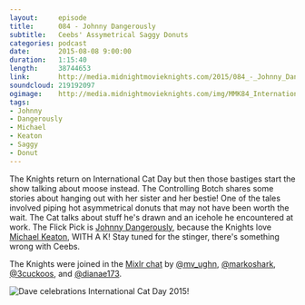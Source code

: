 ```yaml
---
layout:     episode
title:      084 - Johnny Dangerously
subtitle:   Ceebs' Assymetrical Saggy Donuts
categories: podcast
date:       2015-08-08 9:00:00
duration:   1:15:40
length:     38744653
link:       http://media.midnightmovieknights.com/2015/084_-_Johnny_Dangerously.m4a
soundcloud: 219192097
ogimage:    http://media.midnightmovieknights.com/img/MMK84_InternationalCatDay-750x421.png
tags:
- Johnny
- Dangerously
- Michael
- Keaton
- Saggy
- Donut
---
```

The Knights return on International Cat Day but then those bastiges start the show talking about moose instead. The Controlling Botch shares some stories about hanging out with her sister and her bestie! One of the tales involved piping hot asymmetrical donuts that may not have been worth the wait. The Cat talks about stuff he's drawn and an icehole he encountered at work. The Flick Pick is [Johnny Dangerously](http://www.imdb.com/title/tt0087507/), because the Knights love [Michael Keaton](http://www.imdb.com/name/nm0000474/), WITH A K! Stay tuned for the stinger, there's something wrong with Ceebs.  

The Knights were joined in the [Mixlr chat](http://mixlr.com/midnight-movie-knights/) by [@mv_ughn](https://twitter.com/mv_ughn), [@markoshark](https://twitter.com/markoshark), [@3cuckoos](https://twitter.com/3cuckoos), and [@dianae173](https://twitter.com/dianae173).  

![Dave celebrations International Cat Day 2015!](http://media.midnightmovieknights.com/img/MMK84_InternationalCatDay-750x421.png)